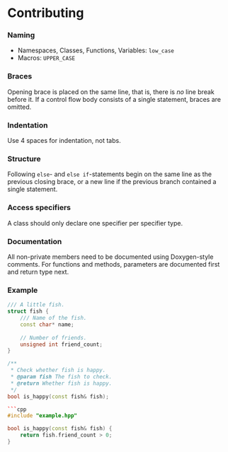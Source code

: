 # Contributing

### Naming
* Namespaces, Classes, Functions, Variables: `low_case`
* Macros: `UPPER_CASE`

### Braces
Opening brace is placed on the same line, that is, there is _no_ line break
before it. If a control flow body consists of a single statement, braces are
omitted.

### Indentation
Use 4 spaces for indentation, not tabs.

### Structure
Following `else`- and `else if`-statements begin on the same line as the
previous closing brace, or a new line if the previous branch contained a single
statement.

### Access specifiers
A class should only declare one specifier per specifier type.

### Documentation
All non-private members need to be documented using Doxygen-style comments.
For functions and methods, parameters are documented first and return type next.

### Example
```hpp
/// A little fish.
struct fish {
    /// Name of the fish.
    const char* name;
    
    // Number of friends.
    unsigned int friend_count;
}

/**
 * Check whether fish is happy.
 * @param fish The fish to check.
 * @return Whether fish is happy.
 */
bool is_happy(const fish& fish);

```cpp
#include "example.hpp"

bool is_happy(const fish& fish) {
    return fish.friend_count > 0;
}
